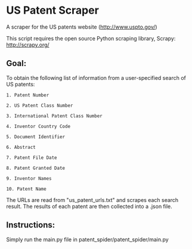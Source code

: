 # US Patent Scraper
A scraper for the US patents website (http://www.uspto.gov/)

This script requires the open source Python scraping library, Scrapy:
http://scrapy.org/

## Goal:
To obtain the following list of information from a user-specified search of US patents: 

	1. Patent Number

	2. US Patent Class Number

	3. International Patent Class Number

	4. Inventor Country Code 

	5. Document Identifier

	6. Abstract

	7. Patent File Date

	8. Patent Granted Date

	9. Inventor Names

	10. Patent Name

The URLs are read from "us_patent_urls.txt" and scrapes each search result. The results of each patent are then collected into a .json file. 

## Instructions:
Simply run the main.py file in patent_spider/patent_spider/main.py
